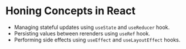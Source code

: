# Honing Concepts in React

- Managing stateful updates using `useState` and `useReducer` hook.
- Persisting values between rerenders using `useRef` hook.
- Performing side effects using `useEffect` and `useLayoutEffect` hooks.
